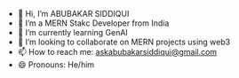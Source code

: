 - 👋 Hi, I’m ABUBAKAR SIDDIQUI
- 👀 I’m a MERN Stakc Developer from India
- 🌱 I’m currently learning GenAI
- 💞️ I’m looking to collaborate on MERN projects using web3
- 📫 How to reach me: askabubakarsiddiqui@gmail.com
- 😄 Pronouns: He/him

<!---
abubakarsiddiquii/abubakarsiddiquii is a ✨ special ✨ repository because its `README.md` (this file) appears on your GitHub profile.
You can click the Preview link to take a look at your changes.
--->
